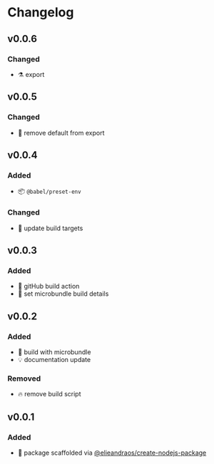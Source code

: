 # Changelog
## v0.0.6
### Changed
- :alembic: export

## v0.0.5
### Changed
- :bug: remove default from export

## v0.0.4
### Added
- :package: `@babel/preset-env`
### Changed
- :hammer: update build targets

## v0.0.3
### Added
- :construction_worker: gitHub build action
- :hammer: set microbundle build details

## v0.0.2
### Added
- :green_heart: build with microbundle
- :bulb: documentation update

### Removed
- :fire: remove build script

## v0.0.1
### Added
- :tada: package scaffolded via [@elieandraos/create-nodejs-package](https://github.com/elieandraos/create-nodejs-package)